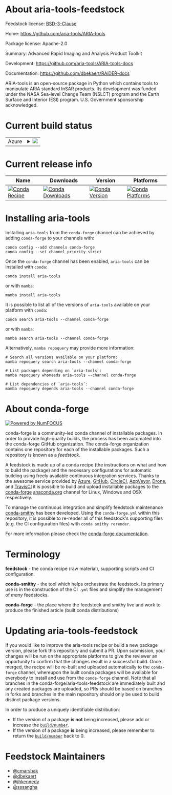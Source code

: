 About aria-tools-feedstock
==========================

Feedstock license: [BSD-3-Clause](https://github.com/conda-forge/aria-tools-feedstock/blob/main/LICENSE.txt)

Home: https://github.com/aria-tools/ARIA-tools

Package license: Apache-2.0

Summary: Advanced Rapid Imaging and Analysis Product Toolkit

Development: https://github.com/aria-tools/ARIA-tools-docs

Documentation: https://github.com/dbekaert/RAiDER-docs

ARIA-tools is an open-source package in Python which contains tools to
manipulate ARIA standard InSAR products. Its development was funded under
the NASA Sea-level Change Team (NSLCT) program and the Earth Surface
and Interior (ESI) program. U.S. Government sponsorship acknowledged.


Current build status
====================


<table>
    
  <tr>
    <td>Azure</td>
    <td>
      <details>
        <summary>
          <a href="https://dev.azure.com/conda-forge/feedstock-builds/_build/latest?definitionId=19618&branchName=main">
            <img src="https://dev.azure.com/conda-forge/feedstock-builds/_apis/build/status/aria-tools-feedstock?branchName=main">
          </a>
        </summary>
        <table>
          <thead><tr><th>Variant</th><th>Status</th></tr></thead>
          <tbody><tr>
              <td>linux_64_python3.10.____cpython</td>
              <td>
                <a href="https://dev.azure.com/conda-forge/feedstock-builds/_build/latest?definitionId=19618&branchName=main">
                  <img src="https://dev.azure.com/conda-forge/feedstock-builds/_apis/build/status/aria-tools-feedstock?branchName=main&jobName=linux&configuration=linux%20linux_64_python3.10.____cpython" alt="variant">
                </a>
              </td>
            </tr><tr>
              <td>linux_64_python3.11.____cpython</td>
              <td>
                <a href="https://dev.azure.com/conda-forge/feedstock-builds/_build/latest?definitionId=19618&branchName=main">
                  <img src="https://dev.azure.com/conda-forge/feedstock-builds/_apis/build/status/aria-tools-feedstock?branchName=main&jobName=linux&configuration=linux%20linux_64_python3.11.____cpython" alt="variant">
                </a>
              </td>
            </tr><tr>
              <td>linux_64_python3.12.____cpython</td>
              <td>
                <a href="https://dev.azure.com/conda-forge/feedstock-builds/_build/latest?definitionId=19618&branchName=main">
                  <img src="https://dev.azure.com/conda-forge/feedstock-builds/_apis/build/status/aria-tools-feedstock?branchName=main&jobName=linux&configuration=linux%20linux_64_python3.12.____cpython" alt="variant">
                </a>
              </td>
            </tr><tr>
              <td>linux_64_python3.9.____cpython</td>
              <td>
                <a href="https://dev.azure.com/conda-forge/feedstock-builds/_build/latest?definitionId=19618&branchName=main">
                  <img src="https://dev.azure.com/conda-forge/feedstock-builds/_apis/build/status/aria-tools-feedstock?branchName=main&jobName=linux&configuration=linux%20linux_64_python3.9.____cpython" alt="variant">
                </a>
              </td>
            </tr><tr>
              <td>osx_64_python3.10.____cpython</td>
              <td>
                <a href="https://dev.azure.com/conda-forge/feedstock-builds/_build/latest?definitionId=19618&branchName=main">
                  <img src="https://dev.azure.com/conda-forge/feedstock-builds/_apis/build/status/aria-tools-feedstock?branchName=main&jobName=osx&configuration=osx%20osx_64_python3.10.____cpython" alt="variant">
                </a>
              </td>
            </tr><tr>
              <td>osx_64_python3.11.____cpython</td>
              <td>
                <a href="https://dev.azure.com/conda-forge/feedstock-builds/_build/latest?definitionId=19618&branchName=main">
                  <img src="https://dev.azure.com/conda-forge/feedstock-builds/_apis/build/status/aria-tools-feedstock?branchName=main&jobName=osx&configuration=osx%20osx_64_python3.11.____cpython" alt="variant">
                </a>
              </td>
            </tr><tr>
              <td>osx_64_python3.12.____cpython</td>
              <td>
                <a href="https://dev.azure.com/conda-forge/feedstock-builds/_build/latest?definitionId=19618&branchName=main">
                  <img src="https://dev.azure.com/conda-forge/feedstock-builds/_apis/build/status/aria-tools-feedstock?branchName=main&jobName=osx&configuration=osx%20osx_64_python3.12.____cpython" alt="variant">
                </a>
              </td>
            </tr><tr>
              <td>osx_64_python3.9.____cpython</td>
              <td>
                <a href="https://dev.azure.com/conda-forge/feedstock-builds/_build/latest?definitionId=19618&branchName=main">
                  <img src="https://dev.azure.com/conda-forge/feedstock-builds/_apis/build/status/aria-tools-feedstock?branchName=main&jobName=osx&configuration=osx%20osx_64_python3.9.____cpython" alt="variant">
                </a>
              </td>
            </tr>
          </tbody>
        </table>
      </details>
    </td>
  </tr>
</table>

Current release info
====================

| Name | Downloads | Version | Platforms |
| --- | --- | --- | --- |
| [![Conda Recipe](https://img.shields.io/badge/recipe-aria--tools-green.svg)](https://anaconda.org/conda-forge/aria-tools) | [![Conda Downloads](https://img.shields.io/conda/dn/conda-forge/aria-tools.svg)](https://anaconda.org/conda-forge/aria-tools) | [![Conda Version](https://img.shields.io/conda/vn/conda-forge/aria-tools.svg)](https://anaconda.org/conda-forge/aria-tools) | [![Conda Platforms](https://img.shields.io/conda/pn/conda-forge/aria-tools.svg)](https://anaconda.org/conda-forge/aria-tools) |

Installing aria-tools
=====================

Installing `aria-tools` from the `conda-forge` channel can be achieved by adding `conda-forge` to your channels with:

```
conda config --add channels conda-forge
conda config --set channel_priority strict
```

Once the `conda-forge` channel has been enabled, `aria-tools` can be installed with `conda`:

```
conda install aria-tools
```

or with `mamba`:

```
mamba install aria-tools
```

It is possible to list all of the versions of `aria-tools` available on your platform with `conda`:

```
conda search aria-tools --channel conda-forge
```

or with `mamba`:

```
mamba search aria-tools --channel conda-forge
```

Alternatively, `mamba repoquery` may provide more information:

```
# Search all versions available on your platform:
mamba repoquery search aria-tools --channel conda-forge

# List packages depending on `aria-tools`:
mamba repoquery whoneeds aria-tools --channel conda-forge

# List dependencies of `aria-tools`:
mamba repoquery depends aria-tools --channel conda-forge
```


About conda-forge
=================

[![Powered by
NumFOCUS](https://img.shields.io/badge/powered%20by-NumFOCUS-orange.svg?style=flat&colorA=E1523D&colorB=007D8A)](https://numfocus.org)

conda-forge is a community-led conda channel of installable packages.
In order to provide high-quality builds, the process has been automated into the
conda-forge GitHub organization. The conda-forge organization contains one repository
for each of the installable packages. Such a repository is known as a *feedstock*.

A feedstock is made up of a conda recipe (the instructions on what and how to build
the package) and the necessary configurations for automatic building using freely
available continuous integration services. Thanks to the awesome service provided by
[Azure](https://azure.microsoft.com/en-us/services/devops/), [GitHub](https://github.com/),
[CircleCI](https://circleci.com/), [AppVeyor](https://www.appveyor.com/),
[Drone](https://cloud.drone.io/welcome), and [TravisCI](https://travis-ci.com/)
it is possible to build and upload installable packages to the
[conda-forge](https://anaconda.org/conda-forge) [anaconda.org](https://anaconda.org/)
channel for Linux, Windows and OSX respectively.

To manage the continuous integration and simplify feedstock maintenance
[conda-smithy](https://github.com/conda-forge/conda-smithy) has been developed.
Using the ``conda-forge.yml`` within this repository, it is possible to re-render all of
this feedstock's supporting files (e.g. the CI configuration files) with ``conda smithy rerender``.

For more information please check the [conda-forge documentation](https://conda-forge.org/docs/).

Terminology
===========

**feedstock** - the conda recipe (raw material), supporting scripts and CI configuration.

**conda-smithy** - the tool which helps orchestrate the feedstock.
                   Its primary use is in the construction of the CI ``.yml`` files
                   and simplify the management of *many* feedstocks.

**conda-forge** - the place where the feedstock and smithy live and work to
                  produce the finished article (built conda distributions)


Updating aria-tools-feedstock
=============================

If you would like to improve the aria-tools recipe or build a new
package version, please fork this repository and submit a PR. Upon submission,
your changes will be run on the appropriate platforms to give the reviewer an
opportunity to confirm that the changes result in a successful build. Once
merged, the recipe will be re-built and uploaded automatically to the
`conda-forge` channel, whereupon the built conda packages will be available for
everybody to install and use from the `conda-forge` channel.
Note that all branches in the conda-forge/aria-tools-feedstock are
immediately built and any created packages are uploaded, so PRs should be based
on branches in forks and branches in the main repository should only be used to
build distinct package versions.

In order to produce a uniquely identifiable distribution:
 * If the version of a package **is not** being increased, please add or increase
   the [``build/number``](https://docs.conda.io/projects/conda-build/en/latest/resources/define-metadata.html#build-number-and-string).
 * If the version of a package **is** being increased, please remember to return
   the [``build/number``](https://docs.conda.io/projects/conda-build/en/latest/resources/define-metadata.html#build-number-and-string)
   back to 0.

Feedstock Maintainers
=====================

* [@cmarshak](https://github.com/cmarshak/)
* [@dbekaert](https://github.com/dbekaert/)
* [@jhkennedy](https://github.com/jhkennedy/)
* [@sssangha](https://github.com/sssangha/)

